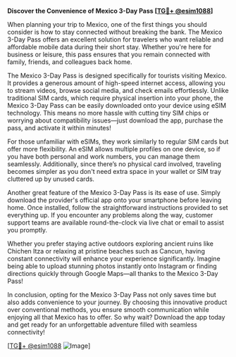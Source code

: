 **Discover the Convenience of Mexico 3-Day Pass [[TG💪+ @esim1088](https://t.me/s/esim1088)]**

When planning your trip to Mexico, one of the first things you should consider is how to stay connected without breaking the bank. The Mexico 3-Day Pass offers an excellent solution for travelers who want reliable and affordable mobile data during their short stay. Whether you're here for business or leisure, this pass ensures that you remain connected with family, friends, and colleagues back home.

The Mexico 3-Day Pass is designed specifically for tourists visiting Mexico. It provides a generous amount of high-speed internet access, allowing you to stream videos, browse social media, and check emails effortlessly. Unlike traditional SIM cards, which require physical insertion into your phone, the Mexico 3-Day Pass can be easily downloaded onto your device using eSIM technology. This means no more hassle with cutting tiny SIM chips or worrying about compatibility issues—just download the app, purchase the pass, and activate it within minutes!

For those unfamiliar with eSIMs, they work similarly to regular SIM cards but offer more flexibility. An eSIM allows multiple profiles on one device, so if you have both personal and work numbers, you can manage them seamlessly. Additionally, since there’s no physical card involved, traveling becomes simpler as you don't need extra space in your wallet or SIM tray cluttered up by unused cards.

Another great feature of the Mexico 3-Day Pass is its ease of use. Simply download the provider's official app onto your smartphone before leaving home. Once installed, follow the straightforward instructions provided to set everything up. If you encounter any problems along the way, customer support teams are available round-the-clock via live chat or email to assist you promptly.

Whether you prefer staying active outdoors exploring ancient ruins like Chichen Itza or relaxing at pristine beaches such as Cancun, having constant connectivity will enhance your experience significantly. Imagine being able to upload stunning photos instantly onto Instagram or finding directions quickly through Google Maps—all thanks to the Mexico 3-Day Pass!

In conclusion, opting for the Mexico 3-Day Pass not only saves time but also adds convenience to your journey. By choosing this innovative product over conventional methods, you ensure smooth communication while enjoying all that Mexico has to offer. So why wait? Download the app today and get ready for an unforgettable adventure filled with seamless connectivity! 

[[TG💪+ @esim1088](https://t.me/s/esim1088) ![Image](https://i.postimg.cc/Y0z9fWf4/image.png)]